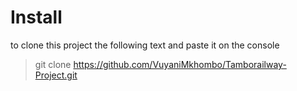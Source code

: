 # Install
to clone this project the following text and paste it on the console
> git clone https://github.com/VuyaniMkhombo/Tamborailway-Project.git
